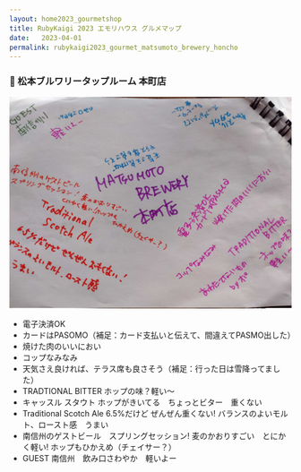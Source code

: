 ```yaml
---
layout: home2023_gourmetshop
title: RubyKaigi 2023 エモリハウス グルメマップ
date:   2023-04-01
permalink: rubykaigi2023_gourmet_matsumoto_brewery_honcho
---
```

<div class="container">
  <h3 id="matsumoto_brewery_honcho">🍺 松本ブルワリータップルーム 本町店</h3>
  <div class="row">
    <div class="col-6">
      <img src="/assets/images/rubykaigi2023_gourmetmap/matsumoto_brewery_honcho.jpg" class="hand-write">
    </div>
    <div class="col-6">
      <ul>
		<li>電子決済OK</li>
		<li>カードはPASOMO（補足：カード支払いと伝えて、間違えてPASMO出した）</li>
		<li>焼けた肉のいいにおい</li>
		<li>コップなみなみ</li>
		<li>天気さえ良ければ、テラス席も良さそう（補足：行った日は雪降ってました）</li>
		<li>TRADTIONAL BITTER ホップの味？軽い〜</li>
		<li>キャッスル スタウト ホップがきいてる　ちょっとビター　重くない</li>
		<li>Traditional Scotch Ale 6.5%だけど ぜんぜん重くない! バランスのよいモルト、ロースト感　うまい</li>
		<li>南信州のゲストビール　スプリングセッション! 麦のかおりすごい　とにかく軽い! ホップもひかえめ（チェイサー？）</li>
		<li>GUEST 南信州　飲み口さわやか　軽いよー
      </ul>
    </div>
  </div>
</div>
